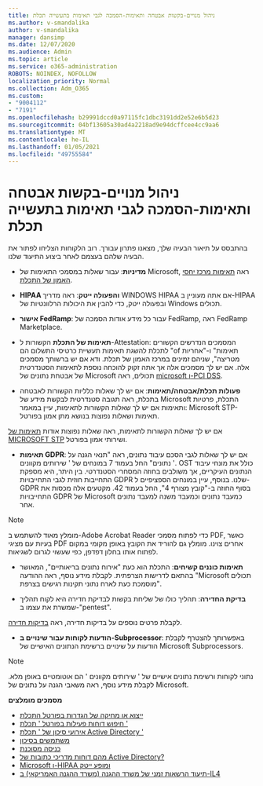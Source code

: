 ```yaml
---
title: ניהול מנויים-בקשות אבטחה ותאימות-הסמכה לגבי תאימות בתעשייה תכלת
ms.author: v-smandalika
author: v-smandalika
manager: dansimp
ms.date: 12/07/2020
ms.audience: Admin
ms.topic: article
ms.service: o365-administration
ROBOTS: NOINDEX, NOFOLLOW
localization_priority: Normal
ms.collection: Adm_O365
ms.custom:
- "9004112"
- "7191"
ms.openlocfilehash: b29991dccd0a97115fc1dbc3191dd2e52e6b5d23
ms.sourcegitcommit: 04bf13605a30ad4a2218ad9e94dcffcee4cc9aa6
ms.translationtype: MT
ms.contentlocale: he-IL
ms.lasthandoff: 01/05/2021
ms.locfileid: "49755584"
---
```

# <a name="subscription-management---security-and-compliance-requests---azure-industry-compliance-accreditation"></a>ניהול מנויים-בקשות אבטחה ותאימות-הסמכה לגבי תאימות בתעשייה תכלת

בהתבסס על תיאור הבעיה שלך, מצאנו פתרון עבורך. רוב הלקוחות הצליחו לפתור את הבעיה שלהם בעצמם לאחר ביצוע התיעוד שלנו.

- **מדיניות**: עבור שאלות במסמכי התאימות של Microsoft, ראה [תאימות מרכז יחסי האמון של התכלת](https://docs.microsoft.com/compliance/regulatory/offering-SOC).

- **HIPAA והפעולה ייטק**: ראה מדריך WINDOWS HIPAA אם אתה מעוניין ב-HIPAA ובפעולה ייטק, כדי להבין את היכולות הרלוונטיות של Windows תכולים.

- **אישור FedRamp**: עבור כל מידע אודות הסמכה של FedRamp, ראה FedRamp Marketplace.

- **תאימות של התכלת** הקשורות ל-Attestation: המסמכים הנדרשים הקשורים לתכלת להשגת תאימות תעשיית כרטיסי התשלום הם "of תאימות" ו-"אחריות מטריצה", שניהם זמינים במרכז האמון של תכלת. ודא אם יש ברשותך מסמכים אלה. אם יש לך מסמכים אלה אך אתה זקוק להוכחה נוספת לתאימות הסטנדרטית של אבטחת נתונים של Microsoft תכולים, ראה [microsoft ו-PCI DSS](https://docs.microsoft.com/compliance/regulatory/offering-PCI-DSS).

- **פעולות תכלת/אבטחה/תאימות**: אם יש לך שאלות כלליות הקשורות לאבטחה בתכלת, ראה תגובה סטנדרטית לבקשת מידע של Microsoft התכלת, פרטיות ותאימות אם יש לך שאלות הקשורות לתאימות, עיין במאמר: Microsoft STP-תאימות ושאלות נפוצות בנושא מתן אמון בפורטל.

אם יש לך שאלות הקשורות לתאימות, ראה שאלות נפוצות אודות [תאימות של MICROSOFT STP](https://www.microsoft.com/trust-center/compliance/compliance-overview) ושירותי אמון בפורטל.

- **תאימות GDPR**: אם יש לך שאלות לגבי הסכם עיבוד נתונים, ראה "תנאי הגנה על נתונים" החל בעמוד 7 במונחים של ' שירותים מקוונים '. OST כולל את מונחי עיבוד הנתונים העיקריים, אך משולבים בחוזה המסחרי הסטנדרטי. בין היתר, היא מספקת התחייבות חוזית לגבי התחייבויות GDPR שלנו. בנוסף, עיין במונחים הספציפיים ל-GDPR בסוף החוזה ב-"קובץ מצורף 4", החל בעמוד 42. מקטעים אלה מכסות את התחייבויות GDPR של Microsoft כמעבד נתונים וכמעבד משנה למעבד נתונים אחר.

> [!NOTE]
> מומלץ מאוד להשתמש ב-Adobe Acrobat Reader כדי לפתוח מסמכי PDF, כאשר בעיות עם מציגי PDF אחרים צוינו. מומלץ גם להוריד את הקובץ באופן מקומי במקום לפתוח אותו בחלון דפדפן, כפי שעשוי לגרום לשגיאות.

- **תאימות כוננים קשיחים**: התכלת הוא כעת "אירוח נתונים בריאותיים", המאושר בהתאם לדרישות הצרפתית. לקבלת מידע נוסף, ראה ההודעה "Microsoft תכולים מוסמכת כעת לארח נתוני תקינות רגישים בצרפת".

- **בדיקת החדירה**: תהליך כולו של שליחת בקשות לבדיקת חדירה היא לקוח תהליך שמשרת את עצמו ב-"pentest".

לקבלת פרטים נוספים על בדיקות חדירה, ראה [בדיקות חדירה](https://docs.microsoft.com/azure/security/fundamentals/pen-testing).

- **הודעות לקוחות עבור שינויים ב-Subprocessor**: באפשרותך להצטרף לקבלת הודעות על שינויים ברשימת הנתונים האישיים של Microsoft Subprocessors.

> [!NOTE]
> נתוני לקוחות ורשימת נתונים אישיים של ' שירותים מקוונים ' הם אוטומטיים באופן מלא. לקבלת מידע נוסף, ראה משאבי הגנה על נתונים של Microsoft.

**מסמכים מומלצים**

- [ייצוא או מחיקה של הגדרות בפורטל התכלת](https://docs.microsoft.com/azure/azure-portal/set-preferences)
- [חיפוש דוחות פעילות בפורטל ' תכלת '](https://docs.microsoft.com/azure/active-directory/reports-monitoring/howto-find-activity-reports)
- [אירועי סיכון של ' תכלת Active Directory '](https://docs.microsoft.com/azure/active-directory/identity-protection/overview-identity-protection)
- [משתמשים בסיכון](https://docs.microsoft.com/azure/active-directory/identity-protection/overview-identity-protection)
- [כניסה מסוכנת](https://docs.microsoft.com/azure/active-directory/identity-protection/overview-identity-protection)
- [מהם דוחות מדריכי כתובות של Active Directory?](https://docs.microsoft.com/azure/active-directory/reports-monitoring/overview-reports)
- [Microsoft ו-HIPAA ומופע ייטק](https://docs.microsoft.com/compliance/regulatory/offering-hipaa-hitech)
- [תיעוד הרשאות זמני של משרד ההגנה (משרד ההגנה האמריקאי) ב-IL4](https://docs.microsoft.com/compliance/regulatory/offering-DoD-DISA-L2-L4-L5)













